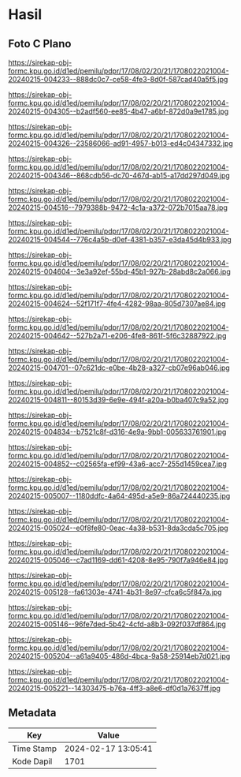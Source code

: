 # Hasil

## Foto C Plano

https://sirekap-obj-formc.kpu.go.id/d1ed/pemilu/pdpr/17/08/02/20/21/1708022021004-20240215-004233--888dc0c7-ce58-4fe3-8d0f-587cad40a5f5.jpg

https://sirekap-obj-formc.kpu.go.id/d1ed/pemilu/pdpr/17/08/02/20/21/1708022021004-20240215-004305--b2adf560-ee85-4b47-a6bf-872d0a9e1785.jpg

https://sirekap-obj-formc.kpu.go.id/d1ed/pemilu/pdpr/17/08/02/20/21/1708022021004-20240215-004326--23586066-ad91-4957-b013-ed4c04347332.jpg

https://sirekap-obj-formc.kpu.go.id/d1ed/pemilu/pdpr/17/08/02/20/21/1708022021004-20240215-004346--868cdb56-dc70-467d-ab15-a17dd297d049.jpg

https://sirekap-obj-formc.kpu.go.id/d1ed/pemilu/pdpr/17/08/02/20/21/1708022021004-20240215-004516--7979388b-9472-4c1a-a372-072b7015aa78.jpg

https://sirekap-obj-formc.kpu.go.id/d1ed/pemilu/pdpr/17/08/02/20/21/1708022021004-20240215-004544--776c4a5b-d0ef-4381-b357-e3da45d4b933.jpg

https://sirekap-obj-formc.kpu.go.id/d1ed/pemilu/pdpr/17/08/02/20/21/1708022021004-20240215-004604--3e3a92ef-55bd-45b1-927b-28abd8c2a066.jpg

https://sirekap-obj-formc.kpu.go.id/d1ed/pemilu/pdpr/17/08/02/20/21/1708022021004-20240215-004624--52f171f7-4fe4-4282-98aa-805d7307ae84.jpg

https://sirekap-obj-formc.kpu.go.id/d1ed/pemilu/pdpr/17/08/02/20/21/1708022021004-20240215-004642--527b2a71-e206-4fe8-861f-5f6c32887922.jpg

https://sirekap-obj-formc.kpu.go.id/d1ed/pemilu/pdpr/17/08/02/20/21/1708022021004-20240215-004701--07c621dc-e0be-4b28-a327-cb07e96ab046.jpg

https://sirekap-obj-formc.kpu.go.id/d1ed/pemilu/pdpr/17/08/02/20/21/1708022021004-20240215-004811--80153d39-6e9e-494f-a20a-b0ba407c9a52.jpg

https://sirekap-obj-formc.kpu.go.id/d1ed/pemilu/pdpr/17/08/02/20/21/1708022021004-20240215-004834--b7521c8f-d316-4e9a-9bb1-005633761901.jpg

https://sirekap-obj-formc.kpu.go.id/d1ed/pemilu/pdpr/17/08/02/20/21/1708022021004-20240215-004852--c02565fa-ef99-43a6-acc7-255d1459cea7.jpg

https://sirekap-obj-formc.kpu.go.id/d1ed/pemilu/pdpr/17/08/02/20/21/1708022021004-20240215-005007--1180ddfc-4a64-495d-a5e9-86a724440235.jpg

https://sirekap-obj-formc.kpu.go.id/d1ed/pemilu/pdpr/17/08/02/20/21/1708022021004-20240215-005024--e0f8fe80-0eac-4a38-b531-8da3cda5c705.jpg

https://sirekap-obj-formc.kpu.go.id/d1ed/pemilu/pdpr/17/08/02/20/21/1708022021004-20240215-005046--c7ad1169-dd61-4208-8e95-790f7a946e84.jpg

https://sirekap-obj-formc.kpu.go.id/d1ed/pemilu/pdpr/17/08/02/20/21/1708022021004-20240215-005128--fa61303e-4741-4b31-8e97-cfca6c5f847a.jpg

https://sirekap-obj-formc.kpu.go.id/d1ed/pemilu/pdpr/17/08/02/20/21/1708022021004-20240215-005146--96fe7ded-5b42-4cfd-a8b3-092f037df864.jpg

https://sirekap-obj-formc.kpu.go.id/d1ed/pemilu/pdpr/17/08/02/20/21/1708022021004-20240215-005204--a61a9405-486d-4bca-9a58-25914eb7d021.jpg

https://sirekap-obj-formc.kpu.go.id/d1ed/pemilu/pdpr/17/08/02/20/21/1708022021004-20240215-005221--14303475-b76a-4ff3-a8e6-df0d1a7637ff.jpg


## Metadata

| Key        | Value               |
| ---------- | ------------------- |
| Time Stamp | 2024-02-17 13:05:41 |
| Kode Dapil | 1701                |



